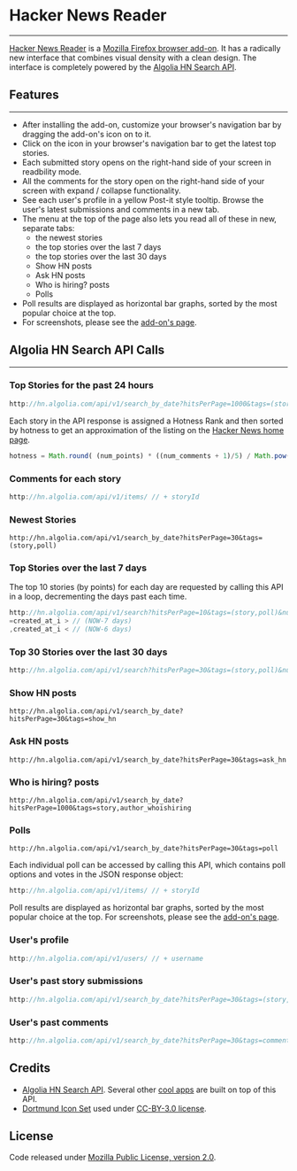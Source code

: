 # Hacker News Reader
--------------

[Hacker News Reader](https://github.com/pragmatictester/hnreader) is a [Mozilla Firefox browser add-on](https://addons.mozilla.org/en-US/firefox/addon/hacker-news-reader/). It has a radically new interface that combines visual density with a clean design. The interface is completely powered by the [Algolia HN Search API](https://hn.algolia.io/api).

## Features
--------------

* After installing the add-on, customize your browser's navigation bar by dragging the add-on's icon on to it.
* Click on the icon in your browser's navigation bar to get the latest top stories.
* Each submitted story opens on the right-hand side of your screen in readbility mode.
* All the comments for the story open on the right-hand side of your screen with expand / collapse functionality.
* See each user's profile in a yellow Post-it style tooltip. Browse the user's latest submissions and comments in a new tab.
* The menu at the top of the page also lets you read all of these in new, separate tabs: 
    * the newest stories
    * the top stories over the last 7 days 
    * the top stories over the last 30 days
    * Show HN posts
    * Ask HN posts
    * Who is hiring? posts
    * Polls
* Poll results are displayed as horizontal bar graphs, sorted by the most popular choice at the top.
* For screenshots, please see the [add-on's page](https://addons.mozilla.org/en-US/firefox/addon/hacker-news-reader/).


## Algolia HN Search API Calls
--------------

### Top Stories for the past 24 hours

```javascript
http://hn.algolia.com/api/v1/search_by_date?hitsPerPage=1000&tags=(story,poll)&numericFilters=points>=5,created_at_i >= // (NOW-24 hrs)
```

Each story in the API response is assigned a Hotness Rank and then sorted by hotness to get an approximation of the listing on the [Hacker News home page](https://news.ycombinator.com/).

```javascript
hotness = Math.round( (num_points) * ((num_comments + 1)/5) / Math.pow(((recency + 2)),4) );
```


### Comments for each story

```javascript
http://hn.algolia.com/api/v1/items/ // + storyId
```


### Newest Stories

```
http://hn.algolia.com/api/v1/search_by_date?hitsPerPage=30&tags=(story,poll)
```


### Top Stories over the last 7 days
The top 10 stories (by points) for each day are requested by calling this API in a loop, decrementing the days past each time. 

```javascript
http://hn.algolia.com/api/v1/search?hitsPerPage=10&tags=(story,poll)&numericFilters
=created_at_i > // (NOW-7 days)
,created_at_i < // (NOW-6 days)
```


### Top 30 Stories over the last 30 days

```javascript
http://hn.algolia.com/api/v1/search?hitsPerPage=30&tags=(story,poll)&numericFilters=created_at_i >= // (NOW-30 days)
```


### Show HN posts

```
http://hn.algolia.com/api/v1/search_by_date?hitsPerPage=30&tags=show_hn
```


### Ask HN posts

```
http://hn.algolia.com/api/v1/search_by_date?hitsPerPage=30&tags=ask_hn
```


### Who is hiring? posts

```
http://hn.algolia.com/api/v1/search_by_date?hitsPerPage=1000&tags=story,author_whoishiring
```


### Polls

```
http://hn.algolia.com/api/v1/search_by_date?hitsPerPage=30&tags=poll
```

Each individual poll can be accessed by calling this API, which contains poll options and votes in the JSON response object:

```javascript
http://hn.algolia.com/api/v1/items/ // + storyId
```

Poll results are displayed as horizontal bar graphs, sorted by the most popular choice at the top. For screenshots, please see the [add-on's page](https://addons.mozilla.org/en-US/firefox/addon/hacker-news-reader/).


### User's profile

```javascript
http://hn.algolia.com/api/v1/users/ // + username
```


### User's past story submissions

```javascript
http://hn.algolia.com/api/v1/search_by_date?hitsPerPage=30&tags=(story,poll),author_ // + username
```


### User's past comments

```javascript
http://hn.algolia.com/api/v1/search_by_date?hitsPerPage=30&tags=comment,author_ // + username
```

Credits
--------
    
* [Algolia HN Search API](https://hn.algolia.io/api). Several other [cool apps](https://hn.algolia.io/cool_apps) are built on top of this API. 
* [Dortmund Icon Set](http://pc.de/icons/#Dortmund) used under [CC-BY-3.0 license](https://creativecommons.org/licenses/by/3.0/).


License
--------

Code released under [Mozilla Public License, version 2.0](http://www.mozilla.org/MPL/2.0/).    
